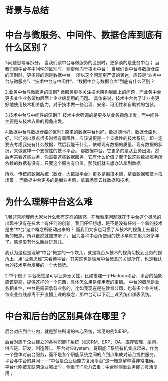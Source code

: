 # 背景与总结


# 中台与微服务、中间件、数据仓库到底有什么区别？
1.问题思考与拆分。
当我们谈中台与微服务的区别时，更多谈的是业务中台；
当我们谈中台与中间件的区别时，则更倾向于技术中台；
当我们谈中台与数据仓库的区别时，更多谈的则是数据中台。
所以这个问题更严谨的表达，应该是“业务中台与微服务”、“技术中台与中间件”、“数据中台与数据仓库”到底有什么区别？

2.业务中台与微服务的区别?
微服务更多关注技术架构层面上的问题，而业务中台更多关注业务架构层面上企业级复用的问题。
具体来说，技术中台为了让业务更好地使用技术相关能力，对于技术做一些治理、安全、可用性和自助式的包装。

3.技术中台与中间件的区别？
技术中台强调的是更多从业务视角出发，而中间件主要是从技术去重的视角出发。

4.数据中台与数据仓库的区别?
原来的数据平台也好，数据湖也好，数据仓库也好，它们的出发点很多时候有局限性，应该说更是一个支撑性的技术系统，即一定要去考虑我先有什么数据，然后我能干什么，依赖现有数据的质量、现有数据的状况，来做这样一个支撑性的技术平台。
那数据中台，它更多的是从业务出发，然后再来看这些业务，你需要这些数据服务，它有什么价值？至于说这些数据服务所依赖的数据有没有，只要这个服务有价值，那我们就去想办法拿到数据。

所以，传统的数据系统（数仓、大数据平台）更多是偏技术侧，拿着数据和技术找场景；
而数据中台更多的是偏业务侧，拿着场景去找数据和技术。


# 为什么理解中台这么难
1.我非常能理解大家为什么都有这样的困惑，在我看来问题就在于中台这个概念的出现并没有在技术上有任何的创新。我们仔细想想，是不是没有任何一个新的技术是由“中台”这个概念所驱动出来的？
而我们大多也习惯了从技术的视角上去看待新的概念，所以自然就被搞晕了，
因为各种中台所使用的技术早就在那儿好多年了，感觉没有什么新鲜玩意儿。

我认为这也是理解“中台”概念的一个坎儿，就是能否从技术的视角切换到业务的视角上，用“业务思维”来看待平台。其实这也是理解中台概念的关键所在，也是我认为的技术平台发展的一个大趋势。


2.举个例子
平台感觉是可以业务无关性，比如搭建一个Hadoop平台，平台的抽象应该更高，提供这样的一个东西，具体怎么用是使用者的事情。
中台的概念是业务相关性，中台是需要承载业务的，比如我现在是在教育公司，也有多个业务线，每条业务线都离不开直播上课的概念，那中台可以下沉上课系统和课表系统。

# 中台和后台的区别具体在哪里？
后台对应到企业内，就是那些所谓的核心系统，常见的例如ERP。

后台对应于企业建立的各种职能IT系统（如CRM、ERP、OA、库存管理、采购、供应链、研发、制造等）。
平台对应system，将职能IT系统有机集成起来，作为一个整体对前台服务，而不是各个职能系统之间的点到点集成对前台提供服务。
平台与中台的异同——“中台是企业级能力复用平台”这一概念解释得非常准确。
平台化刚被互联网企业喊出时，侧重于IT能力去重；中台则侧重业务能力灵活复用；